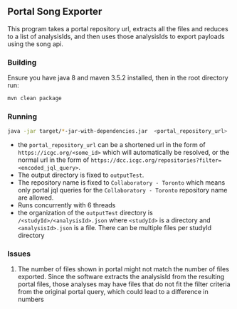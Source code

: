 Portal Song Exporter
---

This program takes a portal repository url, extracts all the files and reduces to a list of analysisIds, and then uses those analysisIds to export payloads using the song api.


### Building
Ensure you have java 8 and maven 3.5.2 installed, then in the root directory run:

```bash
mvn clean package
```

### Running

```bash
java -jar target/*-jar-with-dependencies.jar  <portal_repository_url>

```

- the `portal_repository_url` can be a shortened url in the form of `https://icgc.org/<some_id>` which will automatically be resolved, or the normal url in the form of `https://dcc.icgc.org/repositories?filter=<encoded_jql_query>`.
- The output directory is fixed to `outputTest`. 
- The repository name is fixed to `Collaboratory - Toronto` which means only portal jql queries for the `Collaboratory - Toronto` repository name are allowed. 
- Runs concurrently with 6 threads
- the organization of the `outputTest` directory is `/<studyId>/<analysisId>.json` where `<studyId>` is a directory and `<analysisId>.json` is a file. There can be multiple files per studyId directory


### Issues
1. The number of files shown in portal might not match the number of files exported. Since the software extracts the analysisId from the resulting portal files, those analyses may have files that do not fit the filter criteria from the original portal query, which could lead to a difference in numbers

